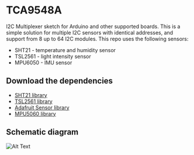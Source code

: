 # TCA9548A
I2C Multiplexer sketch for Arduino and other supported boards. This is a simple solution for multiple I2C sensors with identical addresses, and support from 8 up to 64 I2C modules. This repo uses the following sensors:
* SHT21 - temperature and humidity sensor
* TSL2561 - light intensity sensor
* MPU6050 - IMU sensor

## Download the dependencies
* [SHT21 library](https://github.com/markbeee/SHT21)
* [TSL2561 library](https://github.com/adafruit/Adafruit_TSL2561)
* [Adafruit Sensor library](https://github.com/adafruit/Adafruit_Sensor)
* [MPU5060 library](https://github.com/adafruit/Adafruit_MPU6050)

## Schematic diagram
![Alt Text](url)
